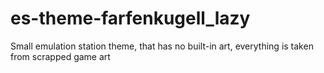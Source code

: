 # es-theme-farfenkugell_lazy
Small emulation station theme, that has no built-in art, everything is taken from scrapped game art
